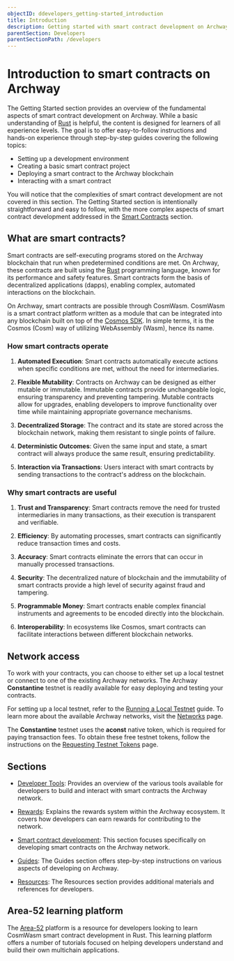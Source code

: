 ```yaml
---
objectID: ddevelopers_getting-started_introduction
title: Introduction
description: Getting started with smart contract development on Archway
parentSection: Developers
parentSectionPath: /developers
---
```


# Introduction to smart contracts on Archway

The Getting Started section provides an overview of the fundamental aspects of smart contract development on Archway. While a basic understanding of [Rust](https://www.rust-lang.org) is helpful, the content is designed for learners of all experience levels. The goal is to offer easy-to-follow instructions and hands-on experience through step-by-step guides covering the following topics:

- Setting up a development environment
- Creating a basic smart contract project
- Deploying a smart contract to the Archway blockchain
- Interacting with a smart contract

You will notice that the complexities of smart contract development are not covered in this section. The Getting Started section is intentionally straightforward and easy to follow, with the more complex aspects of smart contract development addressed in the [Smart Contracts](/smart-contracts/contract-semantics) section.

## What are smart contracts?

Smart contracts are self-executing programs stored on the Archway blockchain that run when predetermined conditions are met. On Archway, these contracts are built using the [Rust](https://www.rust-lang.org) programming language, known for its performance and safety features. Smart contracts form the basis of decentralized applications (dapps), enabling complex, automated interactions on the blockchain.

On Archway, smart contracts are possible through CosmWasm. CosmWasm is a smart contract platform written as a module that can be integrated into any blockchain built on top of the <a href="https://github.com/cosmos/cosmos-sdk" target="_blank">Cosmos SDK</a>. In simple terms, it is the Cosmos (Cosm) way of utilizing WebAssembly (Wasm), hence its name.

### How smart contracts operate

1. **Automated Execution**: Smart contracts automatically execute actions when specific conditions are met, without the need for intermediaries.

2. **Flexible Mutability**: Contracts on Archway can be designed as either mutable or immutable. Immutable contracts provide unchangeable logic, ensuring transparency and preventing tampering. Mutable contracts allow for upgrades, enabling developers to improve functionality over time while maintaining appropriate governance mechanisms.

3. **Decentralized Storage**: The contract and its state are stored across the blockchain network, making them resistant to single points of failure.

4. **Deterministic Outcomes**: Given the same input and state, a smart contract will always produce the same result, ensuring predictability.

5. **Interaction via Transactions**: Users interact with smart contracts by sending transactions to the contract's address on the blockchain.

### Why smart contracts are useful

1. **Trust and Transparency**: Smart contracts remove the need for trusted intermediaries in many transactions, as their execution is transparent and verifiable.

2. **Efficiency**: By automating processes, smart contracts can significantly reduce transaction times and costs.

3. **Accuracy**: Smart contracts eliminate the errors that can occur in manually processed transactions.

4. **Security**: The decentralized nature of blockchain and the immutability of smart contracts provide a high level of security against fraud and tampering.

5. **Programmable Money**: Smart contracts enable complex financial instruments and agreements to be encoded directly into the blockchain.

6. **Interoperability**: In ecosystems like Cosmos, smart contracts can facilitate interactions between different blockchain networks.

## Network access

To work with your contracts, you can choose to either set up a local testnet or connect to one of the existing Archway networks. The Archway **Constantine** testnet is readily available for easy deploying and testing your contracts.

For setting up a local testnet, refer to the [Running a Local Testnet](/validators/becoming-a-validator/running-a-local-testnet) guide. To learn more about the available Archway networks, visit the [Networks](/resources/networks#constantine-supported-testnet) page.

The **Constantine** testnet uses the **aconst** native token, which is required for paying transaction fees. To obtain these free testnet tokens, follow the instructions on the [Requesting Testnet Tokens](/developers/guides/faucet) page.

## Sections

* [Developer Tools](/developers/developer-tools/introduction): Provides an overview of the various tools available for developers to build and interact with smart contracts the Archway network.

* [Rewards](/developers/rewards/managing-rewards): Explains the rewards system within the Archway ecosystem. It covers how developers can earn rewards for contributing to the network.

* [Smart contract development](/developers/smart-contract/contract-semantics): This section focuses specifically on developing smart contracts on the Archway network.

* [Guides](/developers/guides/guides-overview): The Guides section offers step-by-step instructions on various aspects of developing on Archway.

* [Resources](/developers/resources/boilerplate): The Resources section provides additional materials and references for developers.

## Area-52 learning platform

The [Area-52](https://area-52.io/) platform is a resource for developers looking to learn CosmWasm smart contract development in Rust. This learning platform offers a number of tutorials focused on helping developers understand and build their own multichain applications.